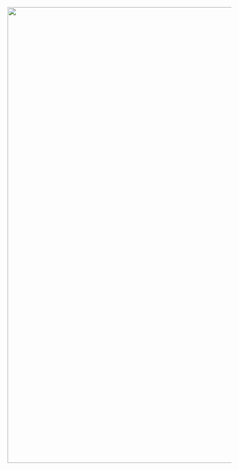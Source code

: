 <p float="left">
<img src='https://pbs.twimg.com/profile_banners/3466185013/1626007728/1500x500' width='1024' align="left">
<p float="left">
